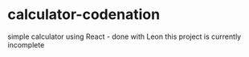 # calculator-codenation
simple calculator using React - done with Leon
this project is currently incomplete
